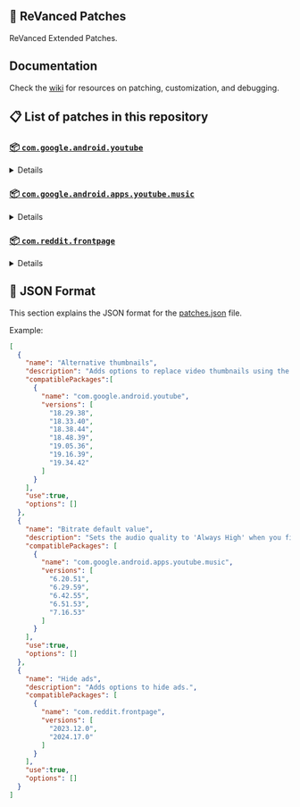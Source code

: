 ## 🧩 ReVanced Patches

ReVanced Extended Patches.

## Documentation

Check the [wiki](https://github.com/anddea/revanced-patches/wiki) for resources on patching, customization, and debugging.

## 📋 List of patches in this repository

### [📦 `com.google.android.youtube`](https://play.google.com/store/apps/details?id=com.google.android.youtube)
<details>

| 💊 Patch | 📜 Description | 🏹 Target Version |
|:--------:|:--------------:|:-----------------:|
| `Alternative thumbnails` | Adds options to replace video thumbnails using the DeArrow API or image captures from the video. | 18.29.38 ~ 19.34.42 |
| `Ambient mode control` | Adds options to disable Ambient mode and to bypass Ambient mode restrictions. | 18.29.38 ~ 19.34.42 |
| `Bypass image region restrictions` | Adds an option to use a different host for static images, so that images blocked in some countries can be received. | 18.29.38 ~ 19.34.42 |
| `Change player flyout menu toggles` | Adds an option to use text toggles instead of switch toggles within the additional settings menu. | 18.29.38 ~ 19.34.42 |
| `Change share sheet` | Add option to change from in-app share sheet to system share sheet. | 18.29.38 ~ 19.34.42 |
| `Change start page` | Adds an option to set which page the app opens in instead of the homepage. | 18.29.38 ~ 19.34.42 |
| `Custom Shorts action buttons` | Changes, at compile time, the icon of the action buttons of the Shorts player. | 18.29.38 ~ 19.34.42 |
| `Custom branding icon for YouTube` | Changes the YouTube app icon to the icon specified in patch options. | 18.29.38 ~ 19.34.42 |
| `Custom branding name for YouTube` | Renames the YouTube app to the name specified in patch options. | 18.29.38 ~ 19.34.42 |
| `Custom double tap length` | Adds Double-tap to seek values that are specified in patch options. | 18.29.38 ~ 19.34.42 |
| `Custom header for YouTube` | Applies a custom header in the top left corner within the app. | 18.29.38 ~ 19.34.42 |
| `Description components` | Adds options to hide and disable description components. | 18.29.38 ~ 19.34.42 |
| `Disable QUIC protocol` | Adds an option to disable CronetEngine's QUIC protocol. | 18.29.38 ~ 19.34.42 |
| `Disable auto audio tracks` | Adds an option to disable audio tracks from being automatically enabled. | 18.29.38 ~ 19.34.42 |
| `Disable auto captions` | Adds an option to disable captions from being automatically enabled. | 18.29.38 ~ 19.34.42 |
| `Disable haptic feedback` | Adds options to disable haptic feedback when swiping in the video player. | 18.29.38 ~ 19.34.42 |
| `Disable resuming Shorts on startup` | Adds an option to disable the Shorts player from resuming on app startup when Shorts were last being watched. | 18.29.38 ~ 19.34.42 |
| `Disable splash animation` | Adds an option to disable the splash animation on app startup. | 18.29.38 ~ 19.34.42 |
| `Enable OPUS codec` | Adds an options to enable the OPUS audio codec if the player response includes. | 18.29.38 ~ 19.34.42 |
| `Enable debug logging` | Adds an option to enable debug logging. | 18.29.38 ~ 19.34.42 |
| `Enable external browser` | Adds an option to always open links in your browser instead of in the in-app-browser. | 18.29.38 ~ 19.34.42 |
| `Enable gradient loading screen` | Adds an option to enable the gradient loading screen. | 18.29.38 ~ 19.34.42 |
| `Enable open links directly` | Adds an option to skip over redirection URLs in external links. | 18.29.38 ~ 19.34.42 |
| `Force player buttons background` | Changes the dark background surrounding the video player controls at compile time. | 18.29.38 ~ 19.34.42 |
| `Force snackbar theme` | Changes snackbar background color to match selected theme at compile time. | 18.29.38 ~ 19.34.42 |
| `Fullscreen components` | Adds options to hide or change components related to fullscreen. | 18.29.38 ~ 19.34.42 |
| `GmsCore support` | Allows patched Google apps to run without root and under a different package name by using GmsCore instead of Google Play Services. | 18.29.38 ~ 19.34.42 |
| `Hide Shorts dimming` | Removes, at compile time, the dimming effect at the top and bottom of Shorts videos. | 18.29.38 ~ 19.34.42 |
| `Hide action buttons` | Adds options to hide action buttons under videos. | 18.29.38 ~ 19.34.42 |
| `Hide ads` | Adds options to hide ads. | 18.29.38 ~ 19.34.42 |
| `Hide comments components` | Adds options to hide components related to comments. | 18.29.38 ~ 19.34.42 |
| `Hide feed components` | Adds options to hide components related to feeds. | 18.29.38 ~ 19.34.42 |
| `Hide feed flyout menu` | Adds the ability to hide feed flyout menu components using a custom filter. | 18.29.38 ~ 19.34.42 |
| `Hide layout components` | Adds options to hide general layout components. | 18.29.38 ~ 19.34.42 |
| `Hide player buttons` | Adds options to hide buttons in the video player. | 18.29.38 ~ 19.34.42 |
| `Hide player flyout menu` | Adds options to hide player flyout menu components. | 18.29.38 ~ 19.34.42 |
| `Hide shortcuts` | Remove, at compile time, the app shortcuts that appears when app icon is long pressed. | 18.29.38 ~ 19.34.42 |
| `Hook YouTube Music actions` | Adds support for opening music in RVX Music using the in-app YouTube Music button. | 18.29.38 ~ 19.34.42 |
| `Hook download actions` | Adds support to download videos with an external downloader app using the in-app download button. | 18.29.38 ~ 19.34.42 |
| `Layout switch` | Adds an option to spoof the dpi in order to use a tablet or phone layout. | 18.29.38 ~ 19.34.42 |
| `MaterialYou` | Applies the MaterialYou theme for Android 12+ devices. | 18.29.38 ~ 19.34.42 |
| `Miniplayer` | Adds options to change the in app minimized player, and if patching target 19.16+ adds options to use modern miniplayers. | 18.29.38 ~ 19.34.42 |
| `Navigation bar components` | Adds options to hide or change components related to the navigation bar. | 18.29.38 ~ 19.34.42 |
| `Overlay buttons` | Adds options to display overlay buttons in the video player. | 18.29.38 ~ 19.34.42 |
| `Player components` | Adds options to hide or change components related to the video player. | 18.29.38 ~ 19.34.42 |
| `Remove background playback restrictions` | Removes restrictions on background playback, including for music and kids videos. | 18.29.38 ~ 19.34.42 |
| `Remove viewer discretion dialog` | Adds an option to remove the dialog that appears when opening a video that has been age-restricted by accepting it automatically. This does not bypass the age restriction. | 18.29.38 ~ 19.34.42 |
| `Return YouTube Dislike` | Adds an option to show the dislike count of videos using the Return YouTube Dislike API. | 18.29.38 ~ 19.34.42 |
| `Return YouTube Username` | Adds an option to replace YouTube handles with usernames in comments using YouTube Data API v3. | 18.29.38 ~ 19.34.42 |
| `Sanitize sharing links` | Adds an option to remove tracking query parameters from URLs when sharing links. | 18.29.38 ~ 19.34.42 |
| `Seekbar components` | Adds options to hide or change components related to the seekbar. | 18.29.38 ~ 19.34.42 |
| `Settings for YouTube` | Applies mandatory patches to implement ReVanced Extended settings into the application. | 18.29.38 ~ 19.34.42 |
| `Shorts components` | Adds options to hide or change components related to YouTube Shorts. | 18.29.38 ~ 19.34.42 |
| `SponsorBlock` | Adds options to enable and configure SponsorBlock, which can skip undesired video segments, such as sponsored content. | 18.29.38 ~ 19.34.42 |
| `Spoof app version` | Adds options to spoof the YouTube client version. This can be used to restore old UI elements and features. | 18.29.38 ~ 19.34.42 |
| `Spoof streaming data` | Adds options to spoof the streaming data to allow video playback. | 18.29.38 ~ 19.34.42 |
| `Spoof watch history` | Adds an option to change the domain of the watch history or check its status. | 18.29.38 ~ 19.34.42 |
| `Swipe controls` | Adds options for controlling volume and brightness with swiping, and whether to enter fullscreen when swiping down below the player. | 18.29.38 ~ 19.34.42 |
| `Theme` | Changes the app's theme to the values specified in patch options. | 18.29.38 ~ 19.34.42 |
| `Toolbar components` | Adds options to hide or change components located on the toolbar, such as toolbar buttons, search bar, and header. | 18.29.38 ~ 19.34.42 |
| `Translations for YouTube` | Add translations or remove string resources. | 18.29.38 ~ 19.34.42 |
| `Video playback` | Adds options to customize settings related to video playback, such as default video quality and playback speed. | 18.29.38 ~ 19.34.42 |
| `Visual preferences icons for YouTube` | Adds icons to specific preferences in the settings. | 18.29.38 ~ 19.34.42 |
</details>

### [📦 `com.google.android.apps.youtube.music`](https://play.google.com/store/apps/details?id=com.google.android.apps.youtube.music)
<details>

| 💊 Patch | 📜 Description | 🏹 Target Version |
|:--------:|:--------------:|:-----------------:|
| `Amoled` | Applies a pure black theme to some components. | 6.20.51 ~ 7.16.53 |
| `Bitrate default value` | Sets the audio quality to 'Always High' when you first install the app. | 6.20.51 ~ 7.16.53 |
| `Bypass image region restrictions` | Adds an option to use a different host for static images, so that images blocked in some countries can be received. | 6.20.51 ~ 7.16.53 |
| `Certificate spoof` | Enables YouTube Music to work with Android Auto by spoofing the YouTube Music certificate. | 6.20.51 ~ 7.16.53 |
| `Change share sheet` | Add option to change from in-app share sheet to system share sheet. | 6.20.51 ~ 7.16.53 |
| `Change start page` | Adds an option to set which page the app opens in instead of the homepage. | 6.20.51 ~ 7.16.53 |
| `Custom branding icon for YouTube Music` | Changes the YouTube Music app icon to the icon specified in patch options. | 6.20.51 ~ 7.16.53 |
| `Custom branding name for YouTube Music` | Renames the YouTube Music app to the name specified in patch options. | 6.20.51 ~ 7.16.53 |
| `Custom header for YouTube Music` | Applies a custom header in the top left corner within the app. | 6.20.51 ~ 7.16.53 |
| `Disable Cairo splash animation` | Adds an option to disable Cairo splash animation. | 7.06.54 ~ 7.16.53 |
| `Disable auto captions` | Adds an option to disable captions from being automatically enabled. | 6.20.51 ~ 7.16.53 |
| `Disable dislike redirection` | Adds an option to disable redirection to the next track when clicking the Dislike button. | 6.20.51 ~ 7.16.53 |
| `Enable OPUS codec` | Adds an options to enable the OPUS audio codec if the player response includes. | 6.20.51 ~ 7.16.53 |
| `Enable debug logging` | Adds an option to enable debug logging. | 6.20.51 ~ 7.16.53 |
| `Enable landscape mode` | Adds an option to enable landscape mode when rotating the screen on phones. | 6.20.51 ~ 7.16.53 |
| `Flyout menu components` | Adds options to hide or change flyout menu components. | 6.20.51 ~ 7.16.53 |
| `GmsCore support` | Allows patched Google apps to run without root and under a different package name by using GmsCore instead of Google Play Services. | 6.20.51 ~ 7.16.53 |
| `Hide account components` | Adds options to hide components related to the account menu. | 6.20.51 ~ 7.16.53 |
| `Hide action bar components` | Adds options to hide action bar components and replace the offline download button with an external download button. | 6.20.51 ~ 7.16.53 |
| `Hide ads` | Adds options to hide ads. | 6.20.51 ~ 7.16.53 |
| `Hide layout components` | Adds options to hide general layout components. | 6.20.51 ~ 7.16.53 |
| `Hide overlay filter` | Removes, at compile time, the dark overlay that appears when player flyout menus are open. | 6.20.51 ~ 7.16.53 |
| `Hide player overlay filter` | Removes, at compile time, the dark overlay that appears when single-tapping in the player. | 6.20.51 ~ 7.16.53 |
| `Navigation bar components` | Adds options to hide or change components related to the navigation bar. | 6.20.51 ~ 7.16.53 |
| `Player components` | Adds options to hide or change components related to the player. | 6.20.51 ~ 7.16.53 |
| `Remove background playback restrictions` | Removes restrictions on background playback, including for kids videos. | 6.20.51 ~ 7.16.53 |
| `Remove viewer discretion dialog` | Adds an option to remove the dialog that appears when opening a video that has been age-restricted by accepting it automatically. This does not bypass the age restriction. | 6.20.51 ~ 7.16.53 |
| `Restore old style library shelf` | Adds an option to return the Library tab to the old style. | 6.20.51 ~ 7.16.53 |
| `Return YouTube Dislike` | Adds an option to show the dislike count of songs using the Return YouTube Dislike API. | 6.20.51 ~ 7.16.53 |
| `Return YouTube Username` | Adds an option to replace YouTube handles with usernames in comments using YouTube Data API v3. | 6.20.51 ~ 7.16.53 |
| `Sanitize sharing links` | Adds an option to remove tracking query parameters from URLs when sharing links. | 6.20.51 ~ 7.16.53 |
| `Settings for YouTube Music` | Applies mandatory patches to implement ReVanced Extended settings into the application. | 6.20.51 ~ 7.16.53 |
| `SponsorBlock` | Adds options to enable and configure SponsorBlock, which can skip undesired video segments, such as non-music sections. | 6.20.51 ~ 7.16.53 |
| `Spoof app version` | Adds options to spoof the YouTube Music client version. This can remove the radio mode restriction in Canadian regions or disable real-time lyrics. | 6.20.51 ~ 7.16.53 |
| `Spoof client` | Adds options to spoof the client to allow track playback. | 6.20.51 ~ 7.16.53 |
| `Translations for YouTube Music` | Add translations or remove string resources. | 6.20.51 ~ 7.16.53 |
| `Video playback` | Adds options to customize settings related to video playback, such as default video quality and playback speed. | 6.20.51 ~ 7.16.53 |
| `Visual preferences icons for YouTube Music` | Adds icons to specific preferences in the settings. | 6.20.51 ~ 7.16.53 |
</details>

### [📦 `com.reddit.frontpage`](https://play.google.com/store/apps/details?id=com.reddit.frontpage)
<details>

| 💊 Patch | 📜 Description | 🏹 Target Version |
|:--------:|:--------------:|:-----------------:|
| `Change package name` | Changes the package name for Reddit to the name specified in patch options. | 2023.12.0 ~ 2024.17.0 |
| `Custom branding name for Reddit` | Renames the Reddit app to the name specified in patch options. | 2023.12.0 ~ 2024.17.0 |
| `Disable screenshot popup` | Adds an option to disable the popup that appears when taking a screenshot. | 2023.12.0 ~ 2024.17.0 |
| `Hide Recently Visited shelf` | Adds an option to hide the Recently Visited shelf in the sidebar. | 2023.12.0 ~ 2024.17.0 |
| `Hide ads` | Adds options to hide ads. | 2023.12.0 ~ 2024.17.0 |
| `Hide navigation buttons` | Adds options to hide buttons in the navigation bar. | 2023.12.0 ~ 2024.17.0 |
| `Hide recommended communities shelf` | Adds an option to hide the recommended communities shelves in subreddits. | 2023.12.0 ~ 2024.17.0 |
| `Open links directly` | Adds an option to skip over redirection URLs in external links. | 2023.12.0 ~ 2024.17.0 |
| `Open links externally` | Adds an option to always open links in your browser instead of in the in-app-browser. | 2023.12.0 ~ 2024.17.0 |
| `Premium icon` | Unlocks premium app icons. | 2023.12.0 ~ 2024.17.0 |
| `Remove subreddit dialog` | Adds options to remove the NSFW community warning and notifications suggestion dialogs by dismissing them automatically. | 2023.12.0 ~ 2024.17.0 |
| `Sanitize sharing links` | Adds an option to remove tracking query parameters from URLs when sharing links. | 2023.12.0 ~ 2024.17.0 |
| `Settings for Reddit` | Applies mandatory patches to implement ReVanced Extended settings into the application. | 2023.12.0 ~ 2024.17.0 |
</details>



## 📝 JSON Format

This section explains the JSON format for the [patches.json](patches.json) file.

Example:

```json
[
  {
    "name": "Alternative thumbnails",
    "description": "Adds options to replace video thumbnails using the DeArrow API or image captures from the video.",
    "compatiblePackages":[
      {
        "name": "com.google.android.youtube",
        "versions": [
          "18.29.38",
          "18.33.40",
          "18.38.44",
          "18.48.39",
          "19.05.36",
          "19.16.39",
          "19.34.42"
        ]
      }
    ],
    "use":true,
    "options": []
  },
  {
    "name": "Bitrate default value",
    "description": "Sets the audio quality to 'Always High' when you first install the app.",
    "compatiblePackages": [
      {
        "name": "com.google.android.apps.youtube.music",
        "versions": [
          "6.20.51",
          "6.29.59",
          "6.42.55",
          "6.51.53",
          "7.16.53"
        ]
      }
    ],
    "use":true,
    "options": []
  },
  {
    "name": "Hide ads",
    "description": "Adds options to hide ads.",
    "compatiblePackages": [
      {
        "name": "com.reddit.frontpage",
        "versions": [
          "2023.12.0",
          "2024.17.0"
        ]
      }
    ],
    "use":true,
    "options": []
  }
]
```